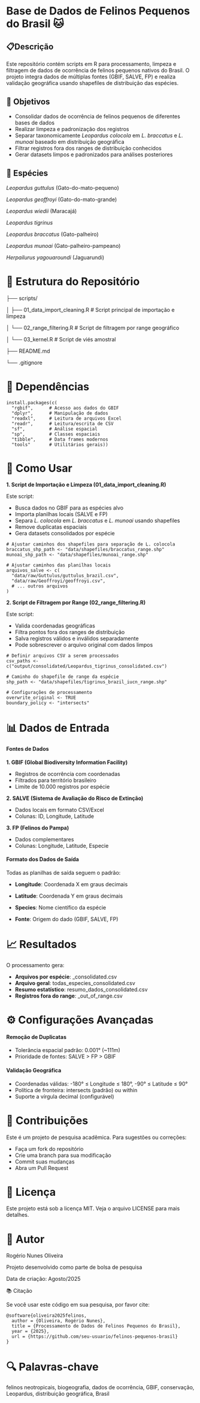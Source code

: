 # Base de Dados de Felinos Pequenos do Brasil 🐱

## 📋Descrição

Este repositório contém scripts em R para processamento, limpeza e filtragem de dados de ocorrência de felinos pequenos nativos do Brasil. O projeto integra dados de múltiplas fontes (GBIF, SALVE, FP) e realiza validação geográfica usando shapefiles de distribuição das espécies.

## 🎯 Objetivos
 - Consolidar dados de ocorrência de felinos pequenos de diferentes bases de dados
 - Realizar limpeza e padronização dos registros
 - Separar taxonomicamente *Leopardus colocola* em *L. braccatus* e *L. munoai* baseado em distribuição geográfica
 - Filtrar registros fora dos ranges de distribuição conhecidos
 - Gerar datasets limpos e padronizados para análises posteriores

## 🐾 Espécies
*Leopardus guttulus* (Gato-do-mato-pequeno)

*Leopardus geoffroyi* (Gato-do-mato-grande)

*Leopardus wiedii* (Maracajá)

*Leopardus tigrinus* 

*Leopardus braccatus* (Gato-palheiro)

*Leopardus munoai* (Gato-palheiro-pampeano)

*Herpailurus yagouaroundi* (Jaguarundi)

# 📁 Estrutura do Repositório
├── scripts/

│   ├── 01_data_import_cleaning.R     # Script principal de importação e limpeza

│   └── 02_range_filtering.R          # Script de filtragem por range geográfico

│   └── 03_kernel.R                   # Script de viés amostral

├── README.md

└── .gitignore

# 🔧 Dependências
```
install.packages(c(
  "rgbif",      # Acesso aos dados do GBIF
  "dplyr",      # Manipulação de dados
  "readxl",     # Leitura de arquivos Excel
  "readr",      # Leitura/escrita de CSV
  "sf",         # Análise espacial
  "sp",         # Classes espaciais
  "tibble",     # Data frames modernos
  "tools"       # Utilitários gerais))
```

# 🚀 Como Usar

**1. Script de Importação e Limpeza (01_data_import_cleaning.R)**

Este script:

- Busca dados no GBIF para as espécies alvo
- Importa planilhas locais (SALVE e FP)
- Separa *L. colocola* em *L. braccatus* e *L. munoai* usando shapefiles
- Remove duplicatas espaciais
- Gera datasets consolidados por espécie

```
# Ajustar caminhos dos shapefiles para separação de L. colocola
braccatus_shp_path <- "data/shapefiles/braccatus_range.shp"
munoai_shp_path <- "data/shapefiles/munoai_range.shp"

# Ajustar caminhos das planilhas locais
arquivos_salve <- c(
  "data/raw/Guttulus/guttulus_brazil.csv",
  "data/raw/Geoffroyi/geoffroyi.csv",
  # ... outros arquivos
)
```

**2. Script de Filtragem por Range (02_range_filtering.R)**

Este script:

- Valida coordenadas geográficas
- Filtra pontos fora dos ranges de distribuição
- Salva registros válidos e inválidos separadamente
- Pode sobrescrever o arquivo original com dados limpos

```
# Definir arquivos CSV a serem processados
csv_paths <- c("output/consolidated/Leopardus_tigrinus_consolidated.csv")

# Caminho do shapefile de range da espécie
shp_path <- "data/shapefiles/tigrinus_brazil_iucn_range.shp"

# Configurações de processamento
overwrite_original <- TRUE
boundary_policy <- "intersects"
```

# 📊 Dados de Entrada

#### Fontes de Dados

**1. GBIF (Global Biodiversity Information Facility)**

 - Registros de ocorrência com coordenadas
 - Filtrados para território brasileiro
 - Limite de 10.000 registros por espécie


**2. SALVE (Sistema de Avaliação do Risco de Extinção)**

 - Dados locais em formato CSV/Excel
 - Colunas: ID, Longitude, Latitude


**3. FP (Felinos do Pampa)**

 - Dados complementares
 - Colunas: Longitude, Latitude, Especie

#### Formato dos Dados de Saída

Todas as planilhas de saída seguem o padrão:

 - **Longitude**: Coordenada X em graus decimais

 - **Latitude**: Coordenada Y em graus decimais

 - **Species**: Nome científico da espécie

 - **Fonte**: Origem do dado (GBIF, SALVE, FP)

# 📈 Resultados

O processamento gera:

 - **Arquivos por espécie**: <especie>_consolidated.csv
 - **Arquivo geral**: todas_especies_consolidated.csv
 - **Resumo estatístico**: resumo_dados_consolidated.csv
 - **Registros fora do range**: <especie>_out_of_range.csv

# ⚙️ Configurações Avançadas

#### Remoção de Duplicatas

- Tolerância espacial padrão: 0.001° (~111m)
- Prioridade de fontes: SALVE > FP > GBIF

#### Validação Geográfica

- Coordenadas válidas: -180° ≤ Longitude ≤ 180°, -90° ≤ Latitude ≤ 90°
- Política de fronteira: intersects (padrão) ou within
- Suporte a vírgula decimal (configurável)

# 🤝 Contribuições
Este é um projeto de pesquisa acadêmica. Para sugestões ou correções:

- Faça um fork do repositório
- Crie uma branch para sua modificação
- Commit suas mudanças
- Abra um Pull Request

# 📝 Licença
Este projeto está sob a licença MIT. Veja o arquivo LICENSE para mais detalhes.

# 👤 Autor
Rogério Nunes Oliveira

Projeto desenvolvido como parte de bolsa de pesquisa

Data de criação: Agosto/2025

📚 Citação

Se você usar este código em sua pesquisa, por favor cite:

```
@software{oliveira2025felinos,
  author = {Oliveira, Rogério Nunes},
  title = {Processamento de Dados de Felinos Pequenos do Brasil},
  year = {2025},
  url = {https://github.com/seu-usuario/felinos-pequenos-brasil}
}
```

# 🔍 Palavras-chave
felinos neotropicais, biogeografia, dados de ocorrência, GBIF, conservação, Leopardus, distribuição geográfica, Brasil
